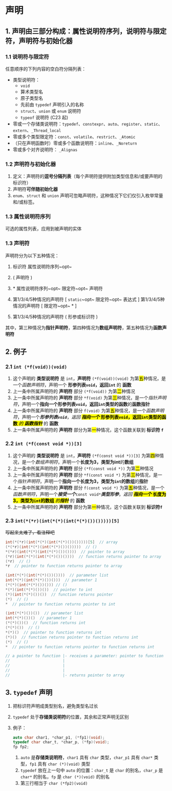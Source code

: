 # 声明

## 1. 声明由三部分构成：属性说明符序列，说明符与限定符，声明符与初始化器

### 1.1 说明符与限定符

任意顺序的下列内容的空白符分隔列表：

+ 类型说明符：
  + `void`
  + 算术类型名
  + 原子类型名
  + 先前由 `typedef` 声明引入的名称
  + `struct`、`union` 或 `enum` 说明符
  + `typeof` 说明符 (C23 起)
+ 零或一个存储类说明符：`typedef`、`constexpr`、`auto`、`register`、`static`、`extern`、`_Thread_local`
+ 零或多个类型限定符：`const`、`volatile`、`restrict`、`_Atomic`
+ （只在声明函数时）零或多个函数说明符：`inline`、`_Noreturn`
+ 零或多个对齐说明符： `_Alignas`

### 1.2 声明符与初始化器

1. 定义：声明符的**逗号分隔列表**（每个声明符提供附加类型信息和/或要声明的标识符）
2. 声明符**可伴随初始化器**
3. `enum`、`struct` 和 `union` 声明可忽略声明符，这种情况下它们仅引入枚举常量和/或标签。

### 1.3 属性说明符序列

可选的属性列表，应用到被声明的实体

### 1.3 声明符

声明符分为以下五种情况：

1. 标识符 属性说明符序列~opt~
2. ( 声明符 )

3. \* 属性说明符序列~opt~ 限定符~opt~ 声明符
4. 第1/3/4/5种情况的声明符 [ `static`~opt~ 限定符~opt~ 表达式 ]
   第1/3/4/5种情况的声明符 [ 限定符~opt~ * ]

5. 第1/3/4/5种情况的声明符 ( 形参或标识符 )

其中，第三种情况为**指针声明符**，第四种情况为**数组声明符**，第五种情况为**函数声明符**

## 2. 例子

### 2.1 `int (*f(void))(void)`

1. 这个声明的 **类型说明符** 是 `int`，**声明符** `(*f(void))(void)` 为第<mark>五</mark>种情况，是一个*函数声明符*，声明一个 **形参列表`void`，返回`int`** 的 **函数**
2. 上一条中所属声明符的 **声明符** 部分 `(*f(void))` 为第<mark>二</mark>种情况
3. 上一条中所属声明符的 **声明符** 部分 `*f(void)` 为第<mark>三</mark>种情况，是一个*指针声明符*，声明一个**指向一个形参列表`void`，返回`int`类型的函数**的**函数指针**
4. 上一条中所属声明符的 **声明符** 部分 `f(void)` 为第<mark>五</mark>种情况，是一个*函数声明符*，声明一个***形参列表`void`***，*返回* <mark>***指向一个*** **形参列表`void`，返回`int`类型的函数** *的* ***函数指针***</mark> 的 **函数**
5. 上一条中所属声明符的 **声明符** 部分为第<mark>一</mark>种情况，这个函数关联到 **标识符 `f`**

### 2.2 `int (*f(const void *))[3]`

1. 这个声明的 **类型说明符** 是 `int`，**声明符** `(*f(const void *))[3]` 为第<mark>四</mark>种情况，是一个*数组声明符*，声明一个**长度为3，类型为int**的**数组**
2. 上一条中所属声明符的 **声明符** 部分 `(*f(const void *))` 为第<mark>二</mark>种情况
3. 上一条中所属声明符的 **声明符** 部分 `*f(const void *)` 为第<mark>三</mark>种情况，是一个*指针声明符*，声明一个**指向一个长度为3，类型为`int`的数组**的**指针**
4. 上一条中所属声明符的 **声明符** 部分 `f(const void *)` 为第<mark>五</mark>种情况，是一个*函数声明符*，声明一个***接受一个***`const void*`***类型形参***，*返回* <mark>***指向一个*** **长度为3，类型为`int`的数组** *的**指针***</mark> 的 **函数**
5. 上一条中所属声明符的 **声明符** 部分为第<mark>一</mark>种情况，这个函数关联到 **标识符`f`**

### 2.3 `int(*(*r)(int(*(*)(int(*(*)())()))))[5]`

~~写起来太难了，看注释吧~~

```c
int(*(*r)(int(*(*)(int(*(*)())()))))[5]  // array
(*(*r)(int(*(*)(int(*(*)())()))))  // ()
*(*r)(int(*(*)(int(*(*)())())))  // pointer to array
(*r)(int(*(*)(int(*(*)())())))  // function returns pointer to array
(*r)  // ()
*r  // pointer to function returns pointer to array

(int(*(*)(int(*(*)())())))  // parameter list
int(*(*)(int(*(*)())()))  // parameter 1
(*(*)(int(*(*)())())) // ()
*(*)(int(*(*)())())  // pointer to int
(*)(int(*(*)())())  // function returns pointer
(*)  // ()
*  // pointer to function returns pointer to int

(int(*(*)())())  // parameter list
int(*(*)())()  // parameter 1
(*(*)())()  // function returns int
(*(*)())  // ()
*(*)()  // pointer to function returns int
(*)()  // function returns pointer to function returns int
(*)  // ()
*  // pointer to function returns pointer to function returns int

// a pointer to function |- receives a parameter: pointer to function |- receives a parameter: pointer to function |- receives nothing
//                       |                                            |                                            |- returns pointer to function |- reveives nothing
//                       |                                            |                                                                           |- returns int
//                       |                                            |- returns pointer to int
//                       |- returns pointer to array
```

## 3. `typedef` 声明

1. 把标识符声明成类型别名，避免类型名过长
2. `typedef` 处于**存储类说明符**的位置，其余和正常声明无区别
3. 例子：

   ```c
   auto char char1, *char_p1, (*fp1)(void);
   typedef char char_t, *char_p, (*fp)(void);
   fp fp2;
   ```

   1. `auto` 是**存储类说明符**，`char1` 具有 `char` 类型，`char_p1` 具有 `char*` 类型，`fp1` 具有 `char (*)(void)` 类型
   2. `typedef` 放在上一句中 `auto` 的位置：`char_t` 是 `char` 的别名，`char_p` 是 `char*` 的别名，`fp` 是 `char (*)(void)` 的别名
   3. 第三行相当于 `char (*fp2)(void)`
